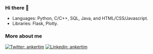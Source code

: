 ### Hi there 👋

- Languages: Python, C/C++, SQL, Java, and HTML/CSS/Javascript.
- Libraries: Flask, Plotly.

### More about me
[![Twitter: ankertim](https://img.shields.io/static/v1?label=Twitter&message=ankertim&logo=twitter&style=flat)](https://twitter.com/ankertim)
[![Linkedin: ankertim](https://img.shields.io/badge/LinkedIn-0077B5?style=for-the-badge&logo=linkedin&logoColor=white&style=flat)](https://www.linkedin.com/in/ankertim/)

<!--
**ankertim/ankertim** is a ✨ _special_ ✨ repository because its `README.md` (this file) appears on your GitHub profile.

Here are some ideas to get you started:

- 🔭 I’m currently working on ...
- 🌱 I’m currently learning ...
- 👯 I’m looking to collaborate on ...
- 🤔 I’m looking for help with ...
- 💬 Ask me about ...
- 📫 How to reach me: ...
- 😄 Pronouns: ...
- ⚡ Fun fact: ...
-->

